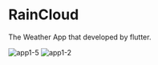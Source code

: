 # RainCloud

The Weather App that developed by flutter.

![app1-5](https://user-images.githubusercontent.com/61993604/143204161-7d9be7bf-4d99-4eda-a509-fdc2124433ce.jpg)
![app1-2](https://user-images.githubusercontent.com/61993604/143204165-a5321977-bb1e-48a9-a6b4-57cc7888075c.jpg)
